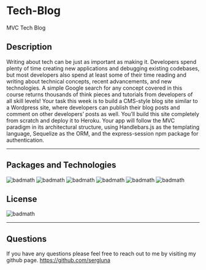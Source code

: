 # Tech-Blog
MVC Tech Blog

## Description

Writing about tech can be just as important as making it. Developers spend plenty of time creating new applications and debugging existing codebases, but most developers also spend at least some of their time reading and writing about technical concepts, recent advancements, and new technologies. A simple Google search for any concept covered in this course returns thousands of think pieces and tutorials from developers of all skill levels! Your task this week is to build a CMS-style blog site similar to a Wordpress site, where developers can publish their blog posts and comment on other developers’ posts as well. You’ll build this site completely from scratch and deploy it to Heroku. Your app will follow the MVC paradigm in its architectural structure, using Handlebars.js as the templating language, Sequelize as the ORM, and the express-session npm package for authentication.

---

## Packages and Technologies

![badmath](https://img.shields.io/badge/Language-JavaScript-blue)
![badmath](https://img.shields.io/badge/Registry-npm-ff69b4)
![badmath](https://img.shields.io/badge/SQL-MySQL-brightgreen)
![badmath](https://img.shields.io/badge/ORM-Sequelize-blueviolet)
![badmath](https://img.shields.io/badge/Enviorment-Node.js-success)
![badmath](https://img.shields.io/badge/Framework-Express.js-red)


## License
![badmath](https://img.shields.io/badge/License-MIT-red)

---

## Questions

If you have any questions please feel free to reach out to me by visiting my github page.
https://github.com/sergluna

